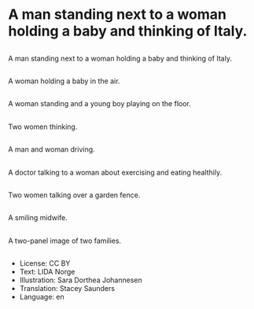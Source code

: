 # A man standing next to a woman holding a baby and thinking of Italy.

##
A man standing next to a woman holding a baby and thinking of Italy.

##
A woman holding a baby in the air.

##
A woman standing and a young boy playing on the floor.

##
Two women thinking.

##
A man and woman driving.

##
A doctor talking to a woman about exercising and eating healthily.

##
Two women talking over a garden fence.

##
A smiling midwife.

##
A two-panel image of two families.

##
* License: CC BY
* Text: LIDA Norge
* Illustration: Sara Dorthea Johannesen
* Translation: Stacey Saunders
* Language: en

